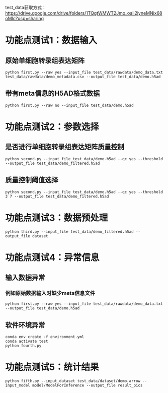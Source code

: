 test_data获取方式：https://drive.google.com/drive/folders/1TQgtWMWT2Jmo_oaii2iyneMNix68oMlc?usp=sharing

# 功能点测试1：数据输入
## 原始单细胞转录组表达矩阵
`python first.py --raw yes --input_file test_data/rawdata/demo_data.txt test_data/rawdata/demo_metadata.csv --output_file test_data/demo.h5ad`
## 带有meta信息的H5AD格式数据
`python first.py --raw no --input_file test_data/demo.h5ad`

# 功能点测试2：参数选择
## 是否进行单细胞转录组表达矩阵质量控制
`python second.py --input_file test_data/demo.h5ad --qc yes --threshold --output_file test_data/demo_filtered.h5ad`
## 质量控制阈值选择
`python second.py --input_file test_data/demo.h5ad --qc yes --threshold 3 7 --output_file test_data/demo_filtered.h5ad`

# 功能点测试3：数据预处理
`python third.py --input_file test_data/demo_filtered.h5ad --output_file dataset`

# 功能点测试4：异常信息
## 输入数据异常
### 例如原始数据输入时缺少meta信息文件
`python first.py --raw yes --input_file test_data/rawdata/demo_data.txt --output_file test_data/demo.h5ad`

## 软件环境异常
```
conda env create -f environment.yml
conda activate test
python fourth.py
```

# 功能点测试5：统计结果
`python fifth.py --input_dataset test_data/dataset/demo.arrow --input_model model/ModelForInference --output_file result_pics`

